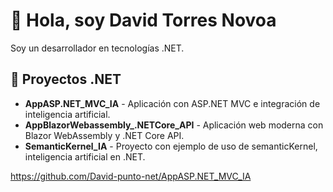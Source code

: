# 👋 Hola, soy David Torres Novoa

Soy un desarrollador en tecnologías .NET.

## 📌 Proyectos .NET
- **AppASP.NET_MVC_IA** - Aplicación con ASP.NET MVC e integración de inteligencia artificial.  
- **AppBlazorWebassembly_.NETCore_API** - Aplicación web moderna con Blazor WebAssembly y .NET Core API.  
- **SemanticKernel_IA** - Proyecto con ejemplo de uso de semanticKernel, inteligencia artificial en .NET.  


https://github.com/David-punto-net/AppASP.NET_MVC_IA
